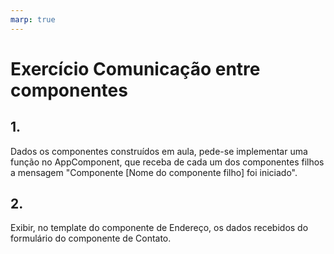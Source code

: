 ```yaml
---
marp: true
---
```


# Exercício Comunicação entre componentes

## 1.

Dados os componentes construídos em aula, pede-se implementar uma função no AppComponent, que receba de cada um dos componentes filhos a mensagem "Componente [Nome do componente filho] foi iniciado".

## 2.

Exibir, no template do componente de Endereço, os dados recebidos do formulário do componente de Contato.
